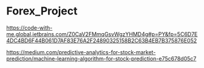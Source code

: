 # Forex_Project


https://code-with-me.global.jetbrains.com/Z0CaV2FMmqGsvWgzYHMD4g#p=PY&fp=5C6D7E4DC4BD6F44B061D7AF83E76A2F24890325158B2C63B4EB7B375876E052

https://medium.com/predictive-analytics-for-stock-market-prediction/machine-learning-algorithm-for-stock-prediction-e75c678d05c7

